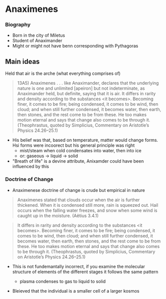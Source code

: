 # Anaximenes
### Biography 
- Born in the city of Miletus 
- Student of Anaximander
-  Might or might not have benn corresponding with Pythagoras

## Main ideas 
 Held that air is the arche (what everything comprises of)
> 13A5) Anaximenes . . . like Anaximander, declares that the underlying nature is one and unlimited [apeiron] but not indeterminate, as Anaximander held, but definite, saying that it is air. It differs in rarity and density according to the substances \<it becomes>. Becoming finer, it comes to be fire; being condensed, it comes to be wind, then cloud; and when still further condensed, it becomes water, then earth, then stones, and the rest come to be from these. He too makes motion eternal and says that change also comes to be through it.(Theophrastus, quoted by Simplicius, Commentary on Aristotle’s Physics 24.26–25.1)

- His belief was that, based on temperature, matter would change forms. Hsi forms were incoorect but his general principle was right 
	- mist/steam when cold condensates into water, then into ice
	- or: gaseous -> liquid -> solid 
- "Breath of life" is a devine attribute, Anixamder could have been influenced by this


### Doctrine of Change 
- Anaximenese doctrine of change is crude but empirical in nature 
> Anaximenes stated that clouds occur when the air is further thickened. When it is condensed still more, rain is squeezed out. Hail occurs when the falling water freezes, and snow when some wind is caught up in the moisture. (Aëtius 3.4.1)

> It differs in rarity and density according to the substances \<it becomes>. Becoming finer, it comes to be fire; being condensed, it comes to be wind, then cloud; and when still further condensed, it becomes water, then earth, then stones, and the rest come to be from these. He too makes motion eternal and says that change also comes to be through it. (Theophrastus, quoted by Simplicius, Commentary on Aristotle’s Physics 24.26–25.1)

- This is not fundemantally incorrect, if you examine the molecular structure of elements of the different stages it follows the same pattern 
	- plasma condenses to gas to liquid to solid 





- Bleieved that the individual is a smaller cell of a larger kosmos 